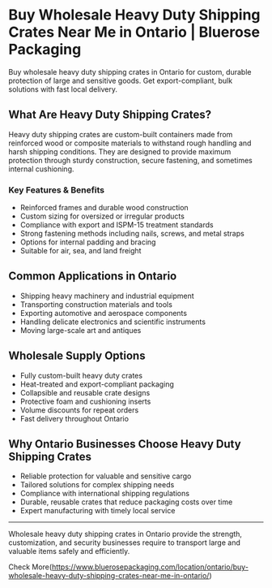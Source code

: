 # Buy Wholesale Heavy Duty Shipping Crates Near Me in Ontario | Bluerose Packaging

Buy wholesale heavy duty shipping crates in Ontario for custom, durable protection of large and sensitive goods. Get export-compliant, bulk solutions with fast local delivery.  

## What Are Heavy Duty Shipping Crates?

Heavy duty shipping crates are custom-built containers made from reinforced wood or composite materials to withstand rough handling and harsh shipping conditions. They are designed to provide maximum protection through sturdy construction, secure fastening, and sometimes internal cushioning.

### Key Features & Benefits

- Reinforced frames and durable wood construction  
- Custom sizing for oversized or irregular products  
- Compliance with export and ISPM-15 treatment standards  
- Strong fastening methods including nails, screws, and metal straps  
- Options for internal padding and bracing  
- Suitable for air, sea, and land freight  

## Common Applications in Ontario

- Shipping heavy machinery and industrial equipment  
- Transporting construction materials and tools  
- Exporting automotive and aerospace components  
- Handling delicate electronics and scientific instruments  
- Moving large-scale art and antiques  

## Wholesale Supply Options

- Fully custom-built heavy duty crates  
- Heat-treated and export-compliant packaging  
- Collapsible and reusable crate designs  
- Protective foam and cushioning inserts  
- Volume discounts for repeat orders  
- Fast delivery throughout Ontario  

## Why Ontario Businesses Choose Heavy Duty Shipping Crates

- Reliable protection for valuable and sensitive cargo  
- Tailored solutions for complex shipping needs  
- Compliance with international shipping regulations  
- Durable, reusable crates that reduce packaging costs over time  
- Expert manufacturing with timely local service  

---

Wholesale heavy duty shipping crates in Ontario provide the strength, customization, and security businesses require to transport large and valuable items safely and efficiently.

Check More(https://www.bluerosepackaging.com/location/ontario/buy-wholesale-heavy-duty-shipping-crates-near-me-in-ontario/)
